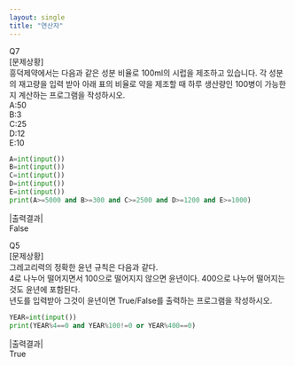 ```yaml
---
layout: single  
title: "연산자"  
---  
```


Q7  
[문제상황]  
흥덕제약에서는 다음과 같은 성분 비율로 100ml의 시럽을 제조하고 있습니다. 각 성분의 재고량을 입력 받아 아래 표의 비율로 약을 제조할 때 하루 생산량인 100병이 가능한지 계산하는 프로그램을 작성하시오.  
A:50  
B:3  
C:25  
D:12  
E:10  


~~~python  
A=int(input())
B=int(input())
C=int(input())
D=int(input())
E=int(input())
print(A>=5000 and B>=300 and C>=2500 and D>=1200 and E>=1000) 

~~~

|출력결과|  
False  


Q5  
[문제상황]  
그레고리력의 정확한 윤년 규칙은 다음과 같다.  
4로 나누어 떨어지면서 100으로 떨어지지 않으면 윤년이다. 400으로 나누어 떨어지는 것도 윤년에 포함된다.  
년도를 입력받아 그것이 윤년이면 True/False를 출력하는 프로그램을 작성하시오.  

~~~python  
YEAR=int(input())
print(YEAR%4==0 and YEAR%100!=0 or YEAR%400==0)  
~~~  

|출력결과|  
True

